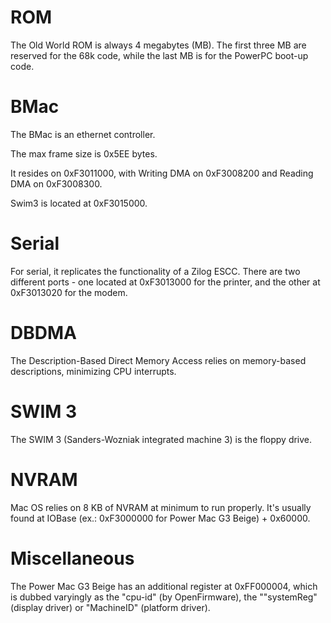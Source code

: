 # ROM

The Old World ROM is always 4 megabytes (MB). The first three MB are reserved for the 68k code, while the last MB is for the PowerPC boot-up code.

# BMac

The BMac is an ethernet controller.

The max frame size is 0x5EE bytes.

It resides on 0xF3011000, with Writing DMA on 0xF3008200 and Reading DMA on 0xF3008300.

Swim3 is located at 0xF3015000.

# Serial

For serial, it replicates the functionality of a Zilog ESCC. There are two different ports - one located at 0xF3013000 for the printer, and the other at 0xF3013020 for the modem.

# DBDMA

The Description-Based Direct Memory Access relies on memory-based descriptions, minimizing CPU interrupts.

# SWIM 3

The SWIM 3 (Sanders-Wozniak integrated machine 3) is the floppy drive.

# NVRAM

Mac OS relies on 8 KB of NVRAM at minimum to run properly. It's usually found at IOBase (ex.: 0xF3000000 for Power Mac G3 Beige) + 0x60000.

# Miscellaneous

The Power Mac G3 Beige has an additional register at 0xFF000004, which is dubbed varyingly as the "cpu-id" (by OpenFirmware), the ""systemReg" (display driver) or "MachineID" (platform driver).
